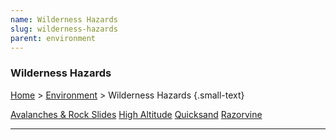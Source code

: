 ```yaml
---
name: Wilderness Hazards
slug: wilderness-hazards
parent: environment
---
```

### Wilderness Hazards
[Home](dm-operations-center) > [Environment](environment) > Wilderness Hazards {.small-text}

<div class="menu-container">
    <a href="avalanches-and-rock-slides">Avalanches & Rock Slides</a>
    <a href="high-altitude">High Altitude</a>
    <a href="quicksand">Quicksand</a>
    <a href="razorvine">Razorvine</a>
</div>
<hr/>

